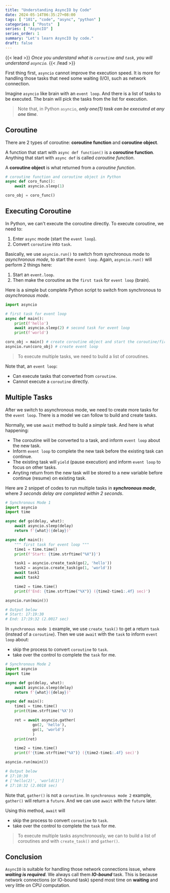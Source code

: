 ```yaml
---
title: "Understanding AsyncIO by Code"
date: 2024-05-14T06:35:27+08:00
tags: [ "101", "code", "async", "python" ]
categories: [ "Posts"  ]
series: [ "AsyncIO" ]
series_order: 1
summary: "Let's learn AsyncIO by code."
draft: false
---
```

{{< lead >}}
*Once you understand what is `coroutine` and `task`, you will understand `asyncio`.*
{{< /lead >}}

 
First thing first, `asyncio` cannot improve the execution speed.
It is more for handling those tasks that need some waiting (I/O), such as network connection.

Imagine `asyncio` like brain with an `event loop`.
And there is a list of tasks to be executed. 
The brain will pick the tasks from the list for execution.

> Note that, in Python `asyncio`, ***only one(1) task can be executed at any one time***. 

## Coroutine

There are 2 types of coroutine: **coroutine function** and **coroutine object**.

A function that start with `async def function()` is a **coroutine function**.
Anything that start with `async def` is called *coroutine function*.

A **coroutine object** is what returned from a *coroutine function*.

```python
# coroutine function and coroutine object in Python
async def coro_func():
    await asyncio.sleep(1)

coro_obj = coro_func()
```

## Executing Coroutine

In Python, we can't execute the coroutine directly.
To execute coroutine, we need to:

 1. Enter `async` mode (start the `event loop`).
 1. Convert `coroutine` into `task`.

Basically, we use `asyncio.run()` to switch from synchronous mode to *asynchronous mode*, to start the `event loop`.
Again, `asyncio.run()` will perform 2 things here:

 1. Start an `event.loop`.
 1. Then make the coroutine as the `first task` for `event loop` (brain).

Here is a simple but complete Python script to switch from synchronous to *asynchronous mode*.

```python
import asyncio

# first task for event loop
async def main():
    print(f'hello')
    await asyncio.sleep(2) # second task for event loop
    print(f'world')

coro_obj = main() # create coroutine object and start the coroutine/first_task
asyncio.run(coro_obj) # create event loop
```

> To execute multiple tasks, we need to build a list of coroutines.

Note that, an `event loop`:
 - Can execute tasks that converted from `coroutine`.
 - Cannot execute a `coroutine` directly.

## Multiple Tasks

After we switch to asynchronous mode, we need to create more tasks for the `event loop`. 
There is a model we can follow to build and create tasks.

Normally, we use `await` method to build a *simple* task.
And here is what happening:
 
 - The coroutine will be converted to a task, and inform `event loop` about the new task.
 - Inform `event loop` to complete the new task before the existing task can continue.
 - The existing task will `yield` (pause execution) and inform `event loop` to focus on other tasks.
 - Anyting return from the new task will be stored to a new variable before continue (resume) on existing task.

Here are 2 snippet of codes to run multiple tasks in ***synchronous mode***, where *3 seconds delay are completed within 2 seconds*.

```python
# Synchronous Mode 1
import asyncio
import time

async def go(delay, what):
    await asyncio.sleep(delay)
    return f'{what}({delay})'

async def main():
    """ first task for event loop """
    time1 = time.time()
    print(f'Start: {time.strftime("%X")}')

    task1 = asyncio.create_task(go(2, 'hello'))
    task2 = asyncio.create_task(go(1, 'world'))
    await task1
    await task2

    time2 = time.time()
    print(f'End: {time.strftime("%X")} ({time2-time1:.4f} sec)')

asyncio.run(main())

# Output below
# Start: 17:19:30
# End: 17:19:32 (2.0017 sec)
```

In `synchronous mode 1` example, we use `create_task()` to get a return `task` (instead of a `coroutine`).
Then we use `await` with the `task` to inform `event loop` about:

 - skip the process to convert `coroutine` to `task`. 
 - take over the control to complete the `task` for me.

```python
# Synchronous Mode 2
import asyncio
import time

async def go(delay, what):
    await asyncio.sleep(delay)
    return f'{what}({delay})'

async def main():
    time1 = time.time()
    print(time.strftime('%X'))

    ret = await asyncio.gather(
            go(2, 'hello'),
            go(1, 'world')
            )
    print(ret)

    time2 = time.time()
    print(f'{time.strftime("%X")} ({time2-time1:.4f} sec)')

asyncio.run(main())

# Output below
# 17:10:30
# ['hello(2)', 'world(1)']
# 17:10:32 (2.0018 sec)
```

Note that, `gather()` is not a `coroutine`. 
In `synchronous mode 2` example, `gather()` will return a `future`.
And we can use `await` with the `future` later.

Using this method, `await` will
 - skip the process to convert `coroutine` to `task`. 
 - take over the control to complete the `task` for me.

> To execute multiple tasks asynchronously, we can to build a list of coroutines and with `create_task()` and `gather()`.

## Conclusion

`AsyncIO` is suitable for handling those network connections issue, where ***waiting is required***.
We always call them ***IO-bound*** task.
This is because network connections (or IO-bound task) spend most time on **waiting** and very little on CPU computation.


